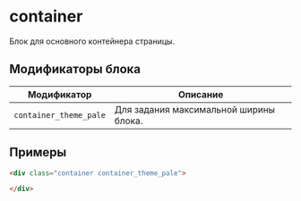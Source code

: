 # container

Блок для основного контейнера страницы.

## Модификаторы блока

| Модификатор | Описание |
|-------------|----------|
| `container_theme_pale` | Для задания максимальной ширины блока. |

## Примеры

```html
<div class="container container_theme_pale">

</div>
```
